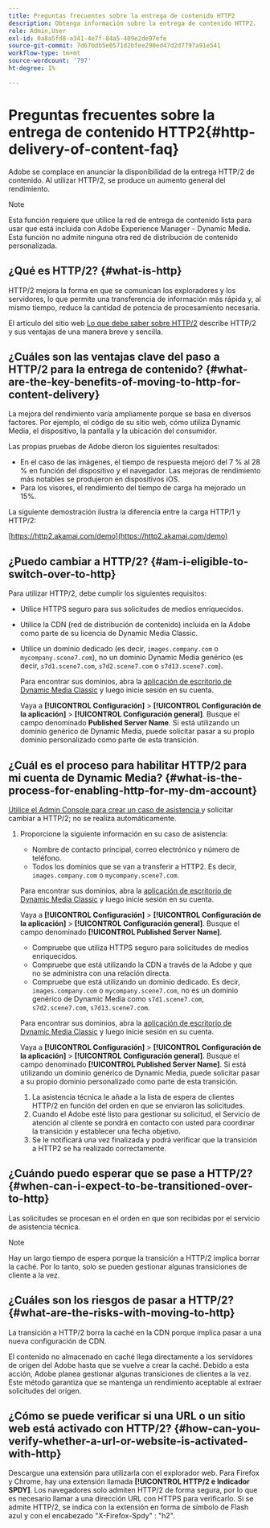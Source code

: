 ```yaml
---
title: Preguntas frecuentes sobre la entrega de contenido HTTP2
description: Obtenga información sobre la entrega de contenido HTTP2.
role: Admin,User
exl-id: 0a8a5fd8-a341-4e7f-84a5-409e2de97efe
source-git-commit: 7d67bdb5e0571d2bfee290ed47d2d7797a91e541
workflow-type: tm+mt
source-wordcount: '797'
ht-degree: 1%

---
```


# Preguntas frecuentes sobre la entrega de contenido HTTP2{#http-delivery-of-content-faq}

Adobe se complace en anunciar la disponibilidad de la entrega HTTP/2 de contenido. Al utilizar HTTP/2, se produce un aumento general del rendimiento.

>[!NOTE]
>
>Esta función requiere que utilice la red de entrega de contenido lista para usar que está incluida con Adobe Experience Manager - Dynamic Media. Esta función no admite ninguna otra red de distribución de contenido personalizada.

## ¿Qué es HTTP/2? {#what-is-http}

HTTP/2 mejora la forma en que se comunican los exploradores y los servidores, lo que permite una transferencia de información más rápida y, al mismo tiempo, reduce la cantidad de potencia de procesamiento necesaria.

El artículo del sitio web [Lo que debe saber sobre HTTP/2](https://www.engadget.com/2015-02-24-what-you-need-to-know-about-http-2.html) describe HTTP/2 y sus ventajas de una manera breve y sencilla.

## ¿Cuáles son las ventajas clave del paso a HTTP/2 para la entrega de contenido? {#what-are-the-key-benefits-of-moving-to-http-for-content-delivery}

La mejora del rendimiento varía ampliamente porque se basa en diversos factores. Por ejemplo, el código de su sitio web, cómo utiliza Dynamic Media, el dispositivo, la pantalla y la ubicación del consumidor.

Las propias pruebas de Adobe dieron los siguientes resultados:

* En el caso de las imágenes, el tiempo de respuesta mejoró del 7 % al 28 % en función del dispositivo y el navegador. Las mejoras de rendimiento más notables se produjeron en dispositivos iOS.
* Para los visores, el rendimiento del tiempo de carga ha mejorado un 15%.

La siguiente demostración ilustra la diferencia entre la carga HTTP/1 y HTTP/2:

[https://http2.akamai.com/demo](https://http2.akamai.com/demo)

## ¿Puedo cambiar a HTTP/2? {#am-i-eligible-to-switch-over-to-http}

Para utilizar HTTP/2, debe cumplir los siguientes requisitos:

* Utilice HTTPS seguro para sus solicitudes de medios enriquecidos.
* Utilice la CDN (red de distribución de contenido) incluida en la Adobe como parte de su licencia de Dynamic Media Classic.
* Utilice un dominio dedicado (es decir, `images.company.com` o `mycompany.scene7.com`), no un dominio Dynamic Media genérico (es decir, `s7d1.scene7.com`, `s7d2.scene7.com` o `s7d13.scene7.com`).

   Para encontrar sus dominios, abra la [aplicación de escritorio de Dynamic Media Classic](https://experienceleague.adobe.com/docs/dynamic-media-classic/using/getting-started/signing-out.html#getting-started) y luego inicie sesión en su cuenta.

   Vaya a **[!UICONTROL Configuración]** > **[!UICONTROL Configuración de la aplicación]** > **[!UICONTROL Configuración general]**. Busque el campo denominado **Published Server Name**. Si está utilizando un dominio genérico de Dynamic Media, puede solicitar pasar a su propio dominio personalizado como parte de esta transición.

## ¿Cuál es el proceso para habilitar HTTP/2 para mi cuenta de Dynamic Media? {#what-is-the-process-for-enabling-http-for-my-dm-account}

[Utilice el Admin Console para crear un caso de asistencia ](https://helpx.adobe.com/enterprise/admin-guide.html/enterprise/using/support-for-experience-cloud.ug.html) y solicitar cambiar a HTTP/2; no se realiza automáticamente.

1. Proporcione la siguiente información en su caso de asistencia:

   * Nombre de contacto principal, correo electrónico y número de teléfono.
   * Todos los dominios que se van a transferir a HTTP2. Es decir, `images.company.com` o `mycompany.scene7.com`.

   Para encontrar sus dominios, abra la [aplicación de escritorio de Dynamic Media Classic](https://experienceleague.adobe.com/docs/dynamic-media-classic/using/getting-started/signing-out.html#getting-started) y luego inicie sesión en su cuenta.

   Vaya a **[!UICONTROL Configuración]** > **[!UICONTROL Configuración de la aplicación]** > **[!UICONTROL Configuración general]**. Busque el campo denominado **[!UICONTROL Published Server Name]**.

   * Compruebe que utiliza HTTPS seguro para solicitudes de medios enriquecidos.
   * Compruebe que está utilizando la CDN a través de la Adobe y que no se administra con una relación directa.
   * Compruebe que está utilizando un dominio dedicado. Es decir, `images.company.com` o `mycompany.scene7.com`, no es un dominio genérico de Dynamic Media como `s7d1.scene7.com`, `s7d2.scene7.com`, `s7d13.scene7.com`.

   Para encontrar sus dominios, abra la [aplicación de escritorio de Dynamic Media Classic](https://experienceleague.adobe.com/docs/dynamic-media-classic/using/getting-started/signing-out.html#getting-started) y luego inicie sesión en su cuenta.

   Vaya a **[!UICONTROL Configuración]** > **[!UICONTROL Configuración de la aplicación]** > **[!UICONTROL Configuración general]**. Busque el campo denominado **[!UICONTROL Published Server Name]**. Si está utilizando un dominio genérico de Dynamic Media, puede solicitar pasar a su propio dominio personalizado como parte de esta transición.

   1. La asistencia técnica le añade a la lista de espera de clientes HTTP/2 en función del orden en que se enviaron las solicitudes.
   1. Cuando el Adobe esté listo para gestionar su solicitud, el Servicio de atención al cliente se pondrá en contacto con usted para coordinar la transición y establecer una fecha objetivo.
   1. Se le notificará una vez finalizada y podrá verificar que la transición a HTTP2 se ha realizado correctamente.



## ¿Cuándo puedo esperar que se pase a HTTP/2? {#when-can-i-expect-to-be-transitioned-over-to-http}

Las solicitudes se procesan en el orden en que son recibidas por el servicio de asistencia técnica.

>[!NOTE]
>
>Hay un largo tiempo de espera porque la transición a HTTP/2 implica borrar la caché. Por lo tanto, solo se pueden gestionar algunas transiciones de cliente a la vez.

## ¿Cuáles son los riesgos de pasar a HTTP/2? {#what-are-the-risks-with-moving-to-http}

La transición a HTTP/2 borra la caché en la CDN porque implica pasar a una nueva configuración de CDN.

El contenido no almacenado en caché llega directamente a los servidores de origen del Adobe hasta que se vuelve a crear la caché. Debido a esta acción, Adobe planea gestionar algunas transiciones de clientes a la vez. Este método garantiza que se mantenga un rendimiento aceptable al extraer solicitudes del origen.

## ¿Cómo se puede verificar si una URL o un sitio web está activado con HTTP/2? {#how-can-you-verify-whether-a-url-or-website-is-activated-with-http}

Descargue una extensión para utilizarla con el explorador web. Para Firefox y Chrome, hay una extensión llamada **[!UICONTROL HTTP/2 e Indicador SPDY]**. Los navegadores solo admiten HTTP/2 de forma segura, por lo que es necesario llamar a una dirección URL con HTTPS para verificarlo. Si se admite HTTP/2, se indica con la extensión en forma de símbolo de Flash azul y con el encabezado &quot;X-Firefox-Spdy&quot; : &quot;h2&quot;.
